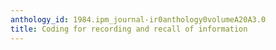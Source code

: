```yaml
---
anthology_id: 1984.ipm_journal-ir0anthology0volumeA20A3.0
title: Coding for recording and recall of information
---
```

